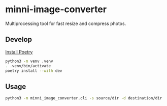 # minni-image-converter

Multiprocessing tool for fast resize and compress photos.

## Develop

[Install Poetry](https://python-poetry.org/docs/#installation)

```sh
python3 -m venv .venv
. .venv/bin/activate
poetry install --with dev
```

## Usage

```sh
python3 -m minni_image_converter.cli -s source/dir -d destination/dir
```
